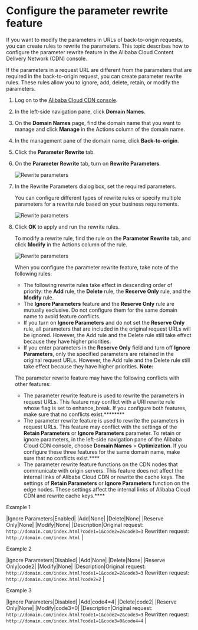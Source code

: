 # Configure the parameter rewrite feature

If you want to modify the parameters in URLs of back-to-origin requests, you can create rules to rewrite the parameters. This topic describes how to configure the parameter rewrite feature in the Alibaba Cloud Content Delivery Network \(CDN\) console.

If the parameters in a request URL are different from the parameters that are required in the back-to-origin request, you can create parameter rewrite rules. These rules allow you to ignore, add, delete, retain, or modify the parameters.

1.  Log on to the [Alibaba Cloud CDN console](https://cdn.console.aliyun.com).

2.  In the left-side navigation pane, click **Domain Names**.

3.  On the **Domain Names** page, find the domain name that you want to manage and click **Manage** in the Actions column of the domain name.

4.  In the management pane of the domain name, click **Back-to-origin**.

5.  Click the **Parameter Rewrite** tab.

6.  On the **Parameter Rewrite** tab, turn on **Rewrite Parameters**.

    ![Rewrite parameters](https://static-aliyun-doc.oss-accelerate.aliyuncs.com/assets/img/en-US/2326297061/p83519.jpg)

7.  In the Rewrite Parameters dialog box, set the required parameters.

    You can configure different types of rewrite rules or specify multiple parameters for a rewrite rule based on your business requirements.

    ![Rewrite parameters](https://static-aliyun-doc.oss-accelerate.aliyuncs.com/assets/img/en-US/2326297061/p85278.png)

8.  Click **OK** to apply and run the rewrite rules.

    To modify a rewrite rule, find the rule on the **Parameter Rewrite** tab, and click **Modify** in the Actions column of the rule.

    ![Rewrite parameters](https://static-aliyun-doc.oss-accelerate.aliyuncs.com/assets/img/en-US/2326297061/p85281.png)

    When you configure the parameter rewrite feature, take note of the following rules:

    -   The following rewrite rules take effect in descending order of priority: the **Add** rule, the **Delete** rule, the **Reserve Only** rule, and the **Modify** rule.
    -   The **Ignore Parameters** feature and the **Reserve Only** rule are mutually exclusive. Do not configure them for the same domain name to avoid feature conflicts.
    -   If you turn on **Ignore Parameters** and do not set the **Reserve Only** rule, all parameters that are included in the original request URLs will be ignored. However, the Add rule and the Delete rule still take effect because they have higher priorities.
    -   If you enter parameters in the **Reserve Only** field and turn off **Ignore Parameters**, only the specified parameters are retained in the original request URLs. However, the Add rule and the Delete rule still take effect because they have higher priorities.
    **Note:**

    The parameter rewrite feature may have the following conflicts with other features:

    -   The parameter rewrite feature is used to rewrite the parameters in request URLs. This feature may conflict with a URI rewrite rule whose flag is set to enhance\_break. If you configure both features, make sure that no conflicts exist.********
    -   The parameter rewrite feature is used to rewrite the parameters in request URLs. This feature may conflict with the settings of the **Retain Parameters** or **Ignore Parameters** parameter. To retain or ignore parameters, in the left-side navigation pane of the Alibaba Cloud CDN console, choose **Domain Names** \> **Optimization**. If you configure these three features for the same domain name, make sure that no conflicts exist.****
    -   The parameter rewrite feature functions on the CDN nodes that communicate with origin servers. This feature does not affect the internal links of Alibaba Cloud CDN or rewrite the cache keys. The settings of **Retain Parameters** or **Ignore Parameters** function on the edge nodes. These settings affect the internal links of Alibaba Cloud CDN and rewrite cache keys.****

Example 1

|Ignore Parameters|Enabled|
|Add|None|
|Delete|None|
|Reserve Only|None|
|Modify|None|
|Description|Original request: `http://domain.com/index.html?code1=1&code2=2&code3=3` Rewritten request: `http://domain.com/index.html` |

Example 2

|Ignore Parameters|Disabled|
|Add|None|
|Delete|None|
|Reserve Only|code2|
|Modify|None|
|Description|Original request: `http://domain.com/index.html?code1=1&code2=2&code3=3` Rewritten request: `http://domain.com/index.html?code2=2` |

Example 3

|Ignore Parameters|Disabled|
|Add|code4=4|
|Delete|code2|
|Reserve Only|None|
|Modify|code3=0|
|Description|Original request: `http://domain.com/index.html?code1=1&code2=2&code3=3` Rewritten request: `http://domain.com/index.html?code1=1&code3=0&code4=4` |

